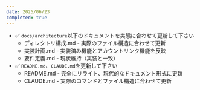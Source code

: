 ```yaml
---
date: 2025/06/23
completed: true 
---
```


- ✅ `docs/architecture`以下のドキュメントを実態に合わせて更新して下さい
  - ディレクトリ構成.md - 実際のファイル構造に合わせて更新
  - 実装計画.md - 実装済み機能とアカウントリンク機能を反映
  - 要件定義.md - 現状維持（実装と一致）
- ✅ `README.md`、`CLAUDE.md`を更新して下さい
  - README.md - 完全にリライト、現代的なドキュメント形式に更新
  - CLAUDE.md - 実際のコマンドとファイル構造に合わせて更新
